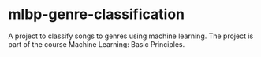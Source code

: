 # mlbp-genre-classification

A project to classify songs to genres using machine learning. The project is
part of the course Machine Learning: Basic Principles. 
